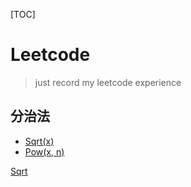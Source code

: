 [TOC]
# Leetcode

>just record my leetcode experience

## 分治法
- [Sqrt(x)](https://leetcode.com/problems/sqrtx/#/description)
- [Pow(x, n)](https://leetcode.com/problems/powx-n/#/description)

[Sqrt](https://leetcode.com/problems/sqrtx/#/description)

